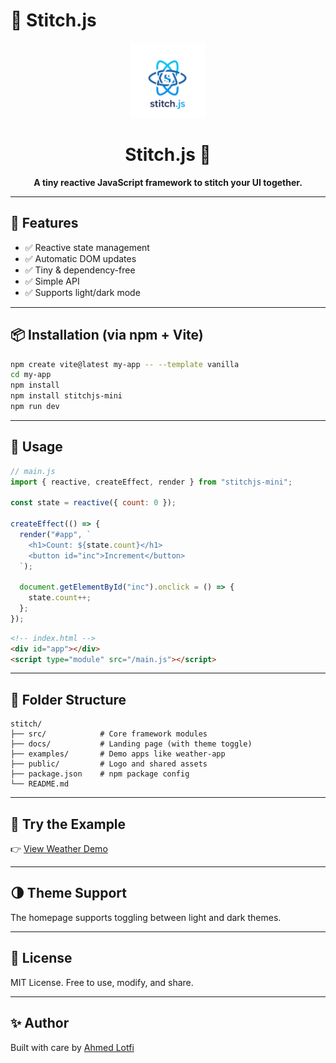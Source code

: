 
# 🧵 Stitch.js

<p align="center">
  <img src="./public/logo.png" alt="Stitch.js Logo" width="120" />
</p>

<h1 align="center">Stitch.js 🧵</h1>

<p align="center">
  <strong>A tiny reactive JavaScript framework to stitch your UI together.</strong>
</p>

---

## 🚀 Features

- ✅ Reactive state management
- ✅ Automatic DOM updates
- ✅ Tiny & dependency-free
- ✅ Simple API
- ✅ Supports light/dark mode

---

## 📦 Installation (via npm + Vite)

```bash
npm create vite@latest my-app -- --template vanilla
cd my-app
npm install
npm install stitchjs-mini
npm run dev
````

---

## 🔌 Usage

```js
// main.js
import { reactive, createEffect, render } from "stitchjs-mini";

const state = reactive({ count: 0 });

createEffect(() => {
  render("#app", `
    <h1>Count: ${state.count}</h1>
    <button id="inc">Increment</button>
  `);

  document.getElementById("inc").onclick = () => {
    state.count++;
  };
});
```

```html
<!-- index.html -->
<div id="app"></div>
<script type="module" src="/main.js"></script>
```

---

## 📂 Folder Structure

```
stitch/
├── src/            # Core framework modules
├── docs/           # Landing page (with theme toggle)
├── examples/       # Demo apps like weather-app
├── public/         # Logo and shared assets
├── package.json    # npm package config
└── README.md
```

---

## 🧪 Try the Example

👉 [View Weather Demo](https://weather-stitch-demo.vercel.app/)

---

## 🌗 Theme Support

The homepage supports toggling between light and dark themes.

---

## 📌 License

MIT License. Free to use, modify, and share.

---

## ✨ Author

Built with care by [Ahmed Lotfi](https://github.com/ahmed-lotfi)



